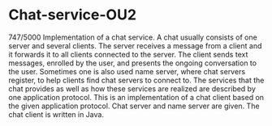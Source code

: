 # Chat-service-OU2
 747/5000 Implementation of a chat service. A chat usually consists of one server and several clients. The server receives a message from a client and it forwards it to all clients connected to the server. The client sends text messages, enrolled by the user, and presents the ongoing conversation to the user. Sometimes one is also used name server, where chat servers register, to help clients find chat servers to connect to. The services that the chat provides as well as how these services are realized are described by one application protocol.  This is an implementation of a chat client based on the given application protocol. Chat server and name server are given. The chat client is written in Java.
